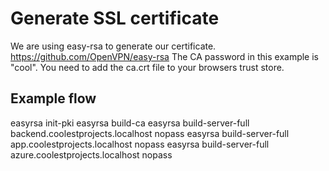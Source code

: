 # Generate SSL certificate

We are using easy-rsa to generate our certificate. <https://github.com/OpenVPN/easy-rsa>
The CA password in this example is "cool".
You need to add the ca.crt file to your browsers trust store.

## Example flow

easyrsa init-pki
easyrsa build-ca
easyrsa build-server-full backend.coolestprojects.localhost nopass
easyrsa build-server-full app.coolestprojects.localhost nopass
easyrsa build-server-full azure.coolestprojects.localhost nopass